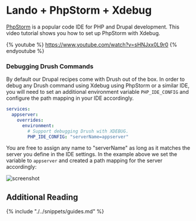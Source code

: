Lando + PhpStorm + Xdebug
=============================

[PhpStorm](https://www.jetbrains.com/phpstorm/) is a popular code IDE for PHP
and Drupal development. This video tutorial shows you how to set up PhpStorm with Xdebug.

{% youtube %}
https://www.youtube.com/watch?v=sHNJxx0L9r0
{% endyoutube %}

### Debugging Drush Commands
By default our Drupal recipes come with Drush out of the box. In order to debug any Drush command using Xdebug using
PhpStorm or a similar IDE, you will need to set an additional environment variable `PHP_IDE_CONFIG` and configure the 
path mapping in your IDE accordingly.

```yaml
services:
  appserver:
    overrides:
      environment:
        # Support debugging Drush with XDEBUG.
        PHP_IDE_CONFIG: "serverName=appserver"
```

You are free to assign any name to "serverName" as long as it matches the server you define in the IDE settings.
In the example above we set the variable to `appserver` and created a path mapping for the server accordingly:

![screenshot](https://raw.githubusercontent.com/lando/lando/master/docs/images/drush-xdebug-phpstorm.png)

Additional Reading
------------------

{% include "./../snippets/guides.md" %}
